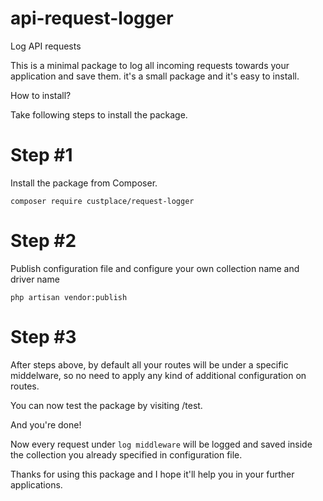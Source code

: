 # api-request-logger
Log API requests

This is a minimal package to log all incoming requests towards your application and save them. it's a small package and it's easy to install.

How to install?

Take following steps to install the package.

# Step #1
Install the package from Composer.

``composer require custplace/request-logger``

# Step #2
Publish configuration file and configure your own collection name and driver name

``php artisan vendor:publish``

# Step #3
After steps above, by default all your routes will be under a specific middelware, so no need to apply any kind of additional configuration on routes.

You can now test the package by visiting /test.

And you're done!

Now every request under ``log middleware`` will be logged and saved inside the collection you already specified in configuration file.

Thanks for using this package and I hope it'll help you in your further applications.